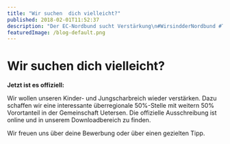 ```yaml
---
title: "Wir suchen  dich vielleicht?"
published: 2018-02-01T11:52:37
description: "Der EC-Nordbund sucht Verstärkung\n#WirsindderNordbund #TRAUMJOB #MeldDichMal #MeinEC #VG #UETERSEN"
featuredImage: /blog-default.png
---
```


# Wir suchen  dich vielleicht?

**Jetzt ist es offiziell:**

Wir wollen unseren Kinder- und Jungscharbreich wieder verstärken. Dazu schaffen wir eine interessante überregionale 50%-Stelle mit weitern 50% Vorortanteil in der Gemeinschaft Uetersen. Die offizielle Ausschreibung ist online und in unserem Downloadbereich zu finden.

Wir freuen uns über deine Bewerbung oder über einen gezielten Tipp.

<img loading="lazy" src="/old/Bild-1.jpg" alt> <img loading="lazy" src="/old/gardener-1015520.jpg" alt>